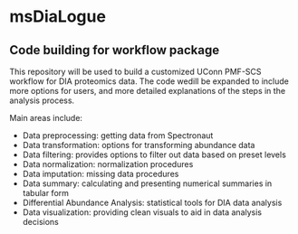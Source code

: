 # msDiaLogue

## Code building for workflow package

This repository will be used to build a customized UConn PMF-SCS workflow for DIA proteomics data. The code wedill be expanded to include more options for users, and more detailed explanations of the steps in the analysis process. 

Main areas include:

* Data preprocessing: getting data from Spectronaut
* Data transformation: options for transforming abundance data
* Data filtering: provides options to filter out data based on preset levels 
* Data normalization: normalization procedures
* Data imputation: missing data procedures
* Data summary: calculating and presenting numerical summaries in tabular form
* Differential Abundance Analysis: statistical tools for DIA data analysis
* Data visualization: providing clean visuals to aid in data analysis decisions


